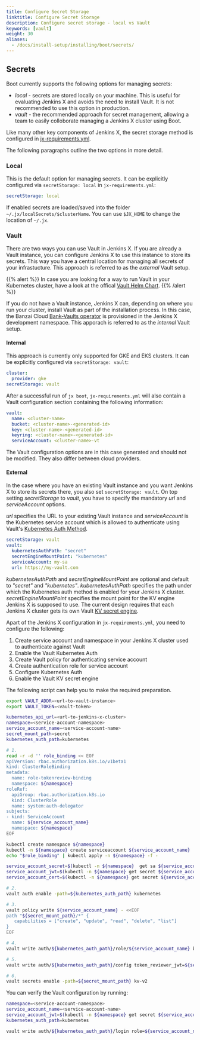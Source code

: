 ```yaml
---
title: Configure Secret Storage
linktitle: Configure Secret Storage
description: Configure secret storage - local vs Vault
keywords: [vault]
weight: 30
aliases:
  - /docs/install-setup/installing/boot/secrets/
---
```


## Secrets

Boot currently supports the following options for managing secrets:

- _local_ - secrets are stored locally on your machine.
  This is useful for evaluating Jenkins X and avoids the need to install Vault.
  It is not recommended to use this option in production.
- _vault_ - the recommended approach for secret management, allowing a team to easily colloborate managing a Jenkins X cluster using Boot.

Like many other key components of Jenkins X, the secret storage method is configured in [jx-requirements.yml](https://github.com/jenkins-x/jenkins-x-boot-config/blob/master/jx-requirements.yml).

The following paragraphs outline the two options in more detail.

### Local

This is the default option for managing secrets.
It can be explicitly configured via `secretStorage: local` in `jx-requirements.yml`:

```yaml
secretStorage: local
```

If enabled secrets are loaded/saved into the folder `~/.jx/localSecrets/$clusterName`.
You can use `$JX_HOME` to change the location of `~/.jx`.

### Vault

There are two ways you can use Vault in Jenkins X.
If you are already a Vault instance, you can configure Jenkins X to use this instance to store its secrets.
This way you have a central location for managing all secrets of your infrastucture.
This approach is referred to as the _external_ Vault setup.

{{% alert %}}
In case you are looking for a way to run Vault in your Kubernetes cluster, have a look at the offical [Vault Helm Chart](https://github.com/hashicorp/vault-helm).
{{% /alert %}}

If you do not have a Vault instance, Jenkins X can, depending on where you run your cluster, install Vault as part of the installation process.
In this case, the Banzai Cloud [Bank-Vaults operator](https://github.com/banzaicloud/bank-vaults) is provisioned in the Jenkins X development namespace.
This apporach is referred to as the _internal_ Vault setup.

#### Internal

This approach is currently only supported for GKE and EKS clusters.
It can be explicitly configured via `secretStorage: vault`:

```yaml
cluster:
  provider: gke
secretStorage: vault
```

After a successful run of `jx boot`, `jx-requirements.yml` will also contain a Vault configuration section containing the following information:

```yaml
vault:
  name: <cluster-name>
  bucket: <cluster-name>-<generated-id>
  key: <cluster-name>-<generated-id>
  keyring: <cluster-name>-<generated-id>
  serviceAccount: <cluster-name>-vt
```

The Vault configuration options are in this case generated and should not be modified.
They also differ between cloud providers.

#### External

In the case where you have an existing Vault instance and you want Jenkins X to store its secrets there, you also set `secretStorage: vault`.
On top setting _secretStorage_ to _vault_, you have to specify the mandatory _url_ and _serviceAccount_ options.

_url_ specifies the URL to your existing Vault instance and _serviceAccount_ is the Kubernetes service account which is allowed to authenticate using Vault's [Kubernetes Auth Method](https://www.vaultproject.io/docs/auth/kubernetes).

```yaml
secretStorage: vault
vault:
  kubernetesAuthPath: "secret"
  secretEngineMountPoint: "kubernetes"
  serviceAccount: my-sa
  url: https://my-vault.com
```

_kubernetesAuthPath_ and _secretEngineMountPoint_ are optional and default to _"secret"_ and _"kubernetes"_.
_kubernetesAuthPath_ specifies the path under which the Kubernetes auth method is enabled for your Jenkins X cluster.
_secretEngineMountPoint_ specifies the mount point for the KV engine Jenkins X is supposed to use.
The current design requires that each Jenkins X cluster gets its own Vault [KV secret engine](https://www.vaultproject.io/docs/secrets/kv).

Apart of the Jenkins X configuration in `jx-requirements.yml`, you need to configure the following:

1. Create service account and namespace in your Jenkins X cluster used to authenticate against Vault
1. Enable the Vault Kubernetes Auth
1. Create Vault policy for authenticating service account
1. Create authentication role for service account
1. Configure Kubernetes Auth
1. Enable the Vault KV secret engine

The following script can help you to make the required preparation.

```sh
export VAULT_ADDR=<url-to-vault-instance>
export VAULT_TOKEN=<vault-token>

kubernetes_api_url=<url-to-jenkins-x-cluster>
namespace=<service-account-namespace>
service_account_name=<service-account-name>
secret_mount_path=secret
kubernetes_auth_path=kubernetes

# 1.
read -r -d '' role_binding << EOF
apiVersion: rbac.authorization.k8s.io/v1beta1
kind: ClusterRoleBinding
metadata:
  name: role-tokenreview-binding
  namespace: ${namespace}
roleRef:
  apiGroup: rbac.authorization.k8s.io
  kind: ClusterRole
  name: system:auth-delegator
subjects:
- kind: ServiceAccount
  name: ${service_account_name}
  namespace: ${namespace}
EOF

kubectl create namespace ${namespace}
kubectl -n ${namespace} create serviceaccount ${service_account_name}
echo "$role_binding" | kubectl apply -n ${namespace} -f -

service_account_secret=$(kubectl -n ${namespace}  get sa ${service_account_name} -o jsonpath="{.secrets[*]['name']}")
service_account_jwt=$(kubectl -n ${namespace} get secret ${service_account_secret} -o jsonpath="{.data.token}" | base64 --decode; echo)
service_account_cert=$(kubectl -n ${namespace} get secret ${service_account_secret} -o jsonpath="{.data['ca\.crt']}" | base64 --decode; echo)

# 2.
vault auth enable -path=${kubernetes_auth_path} kubernetes

# 3.
vault policy write ${service_account_name} - <<EOF
path "${secret_mount_path}/*" {
   capabilities = ["create", "update", "read", "delete", "list"]
}
EOF

# 4.
vault write auth/${kubernetes_auth_path}/role/${service_account_name} bound_service_account_names=${service_account_name}  bound_service_account_namespaces=${namespace} policies=${service_account_name} ttl=24h

# 5.
vault write auth/${kubernetes_auth_path}/config token_reviewer_jwt=${service_account_jwt} kubernetes_host=${kubernetes_api_url} kubernetes_ca_cert="${service_account_cert}"

# 6.
vault secrets enable -path=${secret_mount_path} kv-v2
```

You can verify the Vault configuration by running:

```sh
namespace=<service-account-namespace>
service_account_name=<service-account-name>
service_account_jwt=$(kubectl -n ${namespace} get secret ${service_account_name} -o jsonpath="{.data.token}" | base64 --decode; echo)
kubernetes_auth_path=kubernetes

vault write auth/${kubernetes_auth_path}/login role=${service_account_name} jwt=${service_account_jwt}
```
